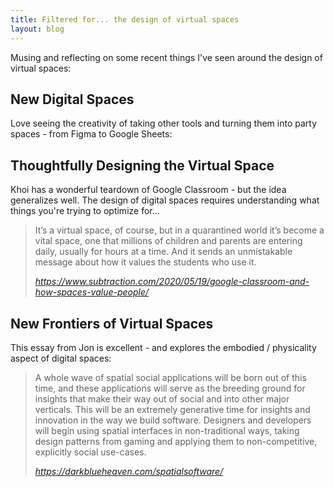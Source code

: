 ```yaml
---
title: Filtered for... the design of virtual spaces
layout: blog
---
```


Musing and reflecting on some recent things I've seen around the design of virtual spaces:

## New Digital Spaces

Love seeing the creativity of taking other tools and turning them into party spaces - from Figma to Google Sheets:

<blockquote class='twitter-tweet' data-conversation='none'><a href='https://twitter.com/shannonrhee/status/1263162328989622273'></a></blockquote> <script async src='https://platform.twitter.com/widgets.js' charset='utf-8'></script>

<blockquote class='twitter-tweet' data-conversation='none'><a href='https://twitter.com/tigershungry/status/1256912508943728640'></a></blockquote> <script async src='https://platform.twitter.com/widgets.js' charset='utf-8'></script>

## Thoughtfully Designing the Virtual Space

Khoi has a wonderful teardown of Google Classroom - but the idea generalizes well. The design of digital spaces requires understanding what things you're trying to optimize for...

<blockquote class="quoteback" data-title="Google Classroom and How Spaces Value People + Subtraction.com" data-author="Khoi Vin" cite="https://www.subtraction.com/2020/05/19/google-classroom-and-how-spaces-value-people/">
<p>It’s a virtual space, of course, but in a quarantined world it’s become a vital space, one that millions of children and parents are entering daily, usually for hours at a time. And it sends an unmistakable message about how it values the students who use it.</p>
<footer> <cite><a href="https://www.subtraction.com/2020/05/19/google-classroom-and-how-spaces-value-people/">https://www.subtraction.com/2020/05/19/google-classroom-and-how-spaces-value-people/</a></cite></footer>
<script note="REPLACE WITH REAL SCRIPT" src="https://cdn.jsdelivr.net/gh/tomcritchlow/Citations-Magic@tom-branch/quoteback.js"></script>
</blockquote>

## New Frontiers of Virtual Spaces

This essay from Jon is excellent - and explores the embodied / physicality aspect of digital spaces:

<blockquote class="quoteback" data-title="Spatial Software" data-author="Jon Palmer" cite="https://darkblueheaven.com/spatialsoftware/">
<p>A whole wave of spatial social applications will be born out of this time, and these applications will serve as the breeding ground for insights that make their way out of social and into other major verticals. This will be an extremely generative time for insights and innovation in the way we build software. Designers and developers will begin using spatial interfaces in non-traditional ways, taking design patterns from gaming and applying them to non-competitive, explicitly social use-cases.</p>
<footer> <cite><a href="https://darkblueheaven.com/spatialsoftware/">https://darkblueheaven.com/spatialsoftware/</a></cite></footer>
<script note="REPLACE WITH REAL SCRIPT" src="https://cdn.jsdelivr.net/gh/tomcritchlow/Citations-Magic@tom-branch/quoteback.js"></script>
</blockquote>